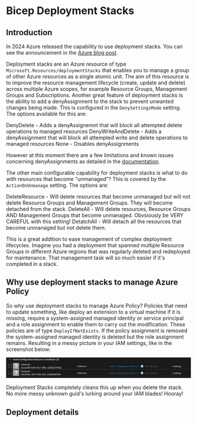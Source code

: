 # Bicep Deployment Stacks

## Introduction

In 2024 Azure released the capability to use deployment stacks.  You can see the announcement in the [Azure blog post](https://techcommunity.microsoft.com/blog/azuregovernanceandmanagementblog/arm-deployment-stacks-now-ga/4145469).

Deployment stacks are an Azure resource of type ```Microsoft.Resources/deploymentStacks``` that enables you to manage a group of other Azure resources as a single atomic unit.  The aim of this resource is to improve the resource management lifecycle (create, update and delete) across multiple Azure scopes, for example Resource Groups, Management Groups and Subscriptions.  Another great feature of deployment stacks is the ability to add a denyAssignment to the stack to prevent unwanted changes being made. This is configured in the ```DenySettingsMode``` setting.  The options available for this are:

DenyDelete - Adds a denyAssignemnt that will block all attempted delete operations to managed resources
DenyWriteAndDelete - Adds a denyAssignment that will block all attempted write and delete operations to managed resources
None - Disables denyAssignments

However at this moment there are a few limitations and known issues concerning denyAssignments as detailed in the [documentation](https://learn.microsoft.com/en-us/azure/azure-resource-manager/bicep/deployment-stacks?tabs=azure-powershell#known-limitations).

The other main configurable capability for deployment stacks is what to do with resources that become "unmanaged"?  This is covered by the ```ActionOnUnmanage``` setting.  The options are:

DeleteResource - Will delete resources that become unmanaged but will not delete Resource Groups and Management Groups.  They will become detached from the stack.
DeleteAll - Will delete resources, Resource Groups AND Management Groups that become unmanaged.  Obvsiously be VERY CAREFUL with this setting!
DetatchAll - Will detach all the resources that become unmanaged but not delete them.

This is a great addition to ease management of complex deployment lifecycles.  Imagine you had a deployment that spanned multiple Resource Groups in different Azure regions that was regularly deleted and redeployed for maintenance.  That management task will so much easier if it's completed in a stack.

## Why use deployment stacks to manage Azure Policy

So why use deployment stacks to manage Azure Policy?  Policies that need to update something, like deploy an extension to a virtual machine if it is missing, require a system-assigned managed identity or service principal and a role assignment to enable them to carry out the modification.  These policies are of type ```DeployIfNotExists```.  If the policy assignment is removed the system-assigned managed identity is deleted but the role assignment remains.  Resulting in a messy picture in your IAM settings, like in the screenshot below:

![Orphaned Role Assignment](https://github.com/paul-mccormack/BicepDeploymentStacks/blob/main/images/orphanedRoleAssignment.jpg)

Deployment Stacks completely cleans this up when you delete the stack.  No more messy unknown guid's lurking around your IAM blades!  Hooray!

## Deployment details

